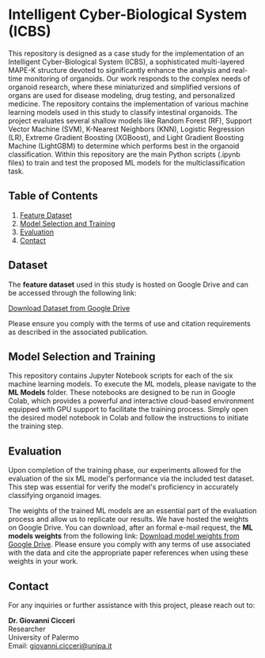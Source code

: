 # Intelligent Cyber-Biological System (ICBS)

This repository is designed as a case study for the implementation of an Intelligent Cyber-Biological System (ICBS), a sophisticated multi-layered MAPE-K structure devoted to significantly enhance the analysis and real-time monitoring of organoids. Our work responds to the complex needs of organoid research, where these miniaturized and simplified versions of organs are used for disease modeling, drug testing, and personalized medicine. The repository contains the implementation of various machine learning models used in this study to classify intestinal organoids.  The project evaluates several shallow models like Random Forest (RF), Support Vector Machine (SVM),  K-Nearest Neighbors (KNN), Logistic Regression (LR), Extreme Gradient Boosting (XGBoost), and Light Gradient Boosting Machine (LightGBM) to determine which performs best in the organoid classification. Within this repository are the main Python scripts (.ipynb files) to train and test the proposed ML models for the multiclassification task.


## Table of Contents

1. [Feature Dataset](#feature-dataset)
2. [Model Selection and Training](#model-selection-and-training)
3. [Evaluation](#evaluation)
4. [Contact](#contact)


## Dataset

The **feature dataset** used in this study is hosted on Google Drive and can be accessed through the following link:

[Download Dataset from Google Drive](https://drive.google.com/drive/folders/1VBfK-1mJI8zpqEfmzp2ShcD2eo5YYMVU?usp=sharing)

Please ensure you comply with the terms of use and citation requirements as described in the associated publication.


## Model Selection and Training 

This repository contains Jupyter Notebook scripts for each of the six machine learning models. To execute the ML models, please navigate to the **ML Models** folder. These notebooks are designed to be run in Google Colab, which provides a powerful and interactive cloud-based environment equipped with GPU support to facilitate the training process. Simply open the desired model notebook in Colab and follow the instructions to initiate the training step.

## Evaluation

Upon completion of the training phase, our experiments allowed for the evaluation of the six ML model's performance via the included test dataset. This step was essential for verify the model's proficiency in accurately classifying organoid images.

The weights of the trained ML models are an essential part of the evaluation process and allow us to replicate our results. 
We have hosted the weights on Google Drive. You can download, after an formal e-mail request, the **ML models weights** from the following link: [Download model weights from Google Drive](https://drive.google.com/drive/folders/16fpBoQN1SpueBAWhNcDRJqX526eU-W3k?usp=sharing). Please ensure you comply with any terms of use associated with the data and cite the appropriate paper references when using these weights in your work.  
  

## Contact

For any inquiries or further assistance with this project, please reach out to:

**Dr. Giovanni Cicceri**  
Researcher  
University of Palermo  
Email: [giovanni.cicceri@unipa.it](mailto:giovanni.cicceri@unipa.it)




